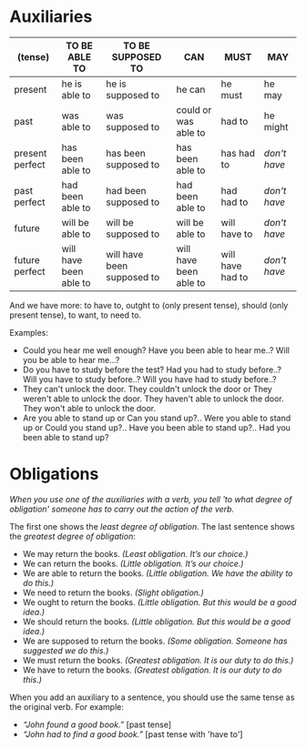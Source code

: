 
# Auxiliaries

(tense) | TO BE ABLE TO | TO BE SUPPOSED TO | CAN       | MUST      | MAY
--------|---------------|-------------------|-----------|-----------|--------
present | he is able to   | he is supposed to    | he can | he must | he may
past | was able to  | was supposed to | could or was able to | had to | he might
present perfect | has been able to | has been supposed to | has been able to | has had to | *don't have*
past perfect | had been able to | had been supposed to | had been able to | had had to | *don't have*
future | will be able to | will be supposed to | will be able to | will have to | *don't have*
future perfect | will have been able to | will have been supposed to | will have been able to | will have had to | *don't have*

And we have more: to have to, outght to (only present tense), should (only present tense), to want, to need to.

Examples:

- Could you hear me well enough? Have you been able to hear me..? Will you be able to hear me...?
- Do you have to study before the test? Had you had to study before..? Will you have to study before..? Will you have had to study before..?
- They can't unlock the door. They couldn't unlock the door or They weren't able to unlock the door. They haven't able to unlock the door. They won't able to unlock the door.
- Are you able to stand up or Can you stand up?.. Were you able to stand up or Could you stand up?.. Have you been able to stand up?.. Had you been able to stand up?

# Obligations

*When you use one of the auxiliaries with a verb, you tell 'to what degree of obligation' someone has to carry out the action of the verb.*

The first one shows the *least degree of obligation*. The last sentence shows the *greatest degree of obligation*:

* We may return the books. *(Least obligation. It’s our choice.)*
* We can return the books. *(Little obligation. It’s our choice.)*
* We are able to return the books. *(Little obligation. We have the ability to do this.)*
* We need to return the books. *(Slight obligation.)*
* We ought to return the books. *(Little obligation. But this would be a good idea.)*
* We should return the books. *(Little obligation. But this would be a good idea.)*
* We are supposed to return the books. *(Some obligation. Someone has suggested we do this.)*
* We must return the books. *(Greatest obligation. It is our duty to do this.)*
* We have to return the books. *(Greatest obligation. It is our duty to do this.)*

When you add an auxiliary to a sentence, you should use the same tense as the original verb. For example:

- *“John found a good book.”* [past tense]
- *“John had to find a good book.”* [past tense with 'have to']
